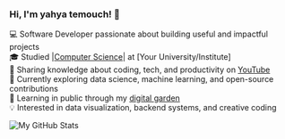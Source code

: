 <!-- Level 1: Simple bio and stats -->

### Hi, I'm yahya temouch! 👋

💻 Software Developer passionate about building useful and impactful projects<br/>
🎓 Studied |[Computer Science](https://en.wikipedia.org/wiki/Computer_science)| at [Your University/Institute]<br/>
🎥 Sharing knowledge about coding, tech, and productivity on [YouTube](https://youtube.com)<br/>
🌱 Currently exploring data science, machine learning, and open-source contributions<br/>
📘 Learning in public through my [digital garden](https://yourwebsite.com)<br/>
💡 Interested in data visualization, backend systems, and creative coding<br/>

<!-- GitHub stats from https://github.com/anuraghazra/github-readme-stats -->
![My GitHub Stats](https://github-readme-stats.vercel.app/api?username=yahyatem&count_private=true&show_icons=true&theme=radical&hide_rank=false)


